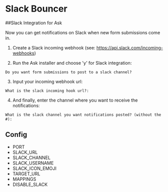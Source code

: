 # Slack Bouncer

##Slack Integration for Ask

Now you can get notifications on Slack when new form submissions come in.

1. Create a Slack incoming webhook (see: https://api.slack.com/incoming-webhooks)

2. Run the Ask installer and choose 'y' for Slack integration:

```
Do you want form submissions to post to a slack channel?
```

3. Input your incoming webhook url:

```
What is the slack incoming hook url?:
```

4. And finally, enter the channel where you want to receive the notifications:

```
What is the slack channel you want notifications posted? (without the #):
```

## Config

- PORT
- SLACK_URL
- SLACK_CHANNEL
- SLACK_USERNAME
- SLACK_ICON_EMOJI
- TARGET_URL
- MAPPINGS
- DISABLE_SLACK
